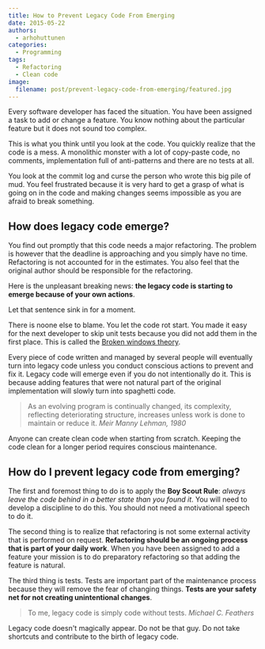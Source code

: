 ```yaml
---
title: How to Prevent Legacy Code From Emerging
date: 2015-05-22
authors:
  - arhohuttunen
categories:
  - Programming
tags:
  - Refactoring
  - Clean code
image:
  filename: post/prevent-legacy-code-from-emerging/featured.jpg
---
```


Every software developer has faced the situation. You have been assigned a task to add or change a feature. You know nothing about the particular feature but it does not sound too complex.

This is what you think until you look at the code. You quickly realize that the code is a mess. A monolithic monster with a lot of copy-paste code, no comments, implementation full of anti-patterns and there are no tests at all.

You look at the commit log and curse the person who wrote this big pile of mud. You feel frustrated because it is very hard to get a grasp of what is going on in the code and making changes seems impossible as you are afraid to break something.

## How does legacy code emerge?

You find out promptly that this code needs a major refactoring. The problem is however that the deadline is approaching and you simply have no time. Refactoring is not accounted for in the estimates. You also feel that the original author should be responsible for the refactoring.

Here is the unpleasant breaking news: **the legacy code is starting to emerge because of your own actions**.

Let that sentence sink in for a moment.

There is noone else to blame. You let the code rot start. You made it easy for the next developer to skip unit tests because you did not add them in the first place. This is called the [Broken windows theory](https://en.wikipedia.org/wiki/Broken_windows_theory).

Every piece of code written and managed by several people will eventually turn into legacy code unless you conduct conscious actions to prevent and fix it. Legacy code will emerge even if you do not intentionally do it. This is because adding features that were not natural part of the original implementation will slowly turn into spaghetti code.

> As an evolving program is continually changed, its complexity, reflecting deteriorating structure, increases unless work is done to maintain or reduce it.
<cite>Meir Manny Lehman, 1980</cite>

Anyone can create clean code when starting from scratch. Keeping the code clean for a longer period requires conscious maintenance.

## How do I prevent legacy code from emerging?

The first and foremost thing to do is to apply the **Boy Scout Rule**: _always leave the code behind in a better state than you found it_. You will need to develop a discipline to do this. You should not need a motivational speech to do it.

The second thing is to realize that refactoring is not some external activity that is performed on request. **Refactoring should be an ongoing process that is part of your daily work**. When you have been assigned to add a feature your mission is to do preparatory refactoring so that adding the feature is natural.

The third thing is tests. Tests are important part of the maintenance process because they will remove the fear of changing things. **Tests are your safety net for not creating unintentional changes**.

> To me, legacy code is simply code without tests.
<cite>Michael C. Feathers</cite>

Legacy code doesn't magically appear. Do not be that guy. Do not take shortcuts and contribute to the birth of legacy code.
